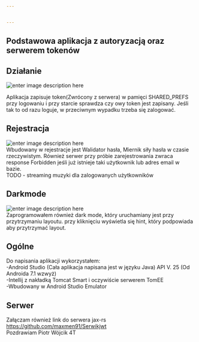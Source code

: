 ```yaml
---


---
```


<h2 id="podstawowa-aplikacja-z-autoryzacją-oraz-serwerem-tokenów">Podstawowa aplikacja z autoryzacją oraz serwerem tokenów</h2>
<h2 id="działanie">Działanie</h2>
<p><img src="https://i.imgur.com/VHOh5wG.gif" alt="enter image description here"></p>
<p>Aplikacja zapisuje token(Zwrócony z serwera) w pamięci SHARED_PREFS przy logowaniu i przy starcie sprawdza czy owy token jest zapisany. Jeśli tak to od razu loguje, w przeciwnym wypadku trzeba się zalogować.</p>
<h2 id="rejestracja">Rejestracja</h2>
<p><img src="https://i.imgur.com/ALA0Tcq.gif" alt="enter image description here"><br>
Wbudowany w rejestracje jest Walidator hasła, Miernik siły hasła w czasie rzeczywistym. Również serwer przy próbie zarejestrowania zwraca response Forbidden jeśli już istnieje taki użytkownik lub adres email w bazie.<br>
TODO - streaming muzyki dla zalogowanych użytkowników</p>
<h2 id="darkmode">Darkmode</h2>
<p><img src="https://i.imgur.com/fjIVL03.gif" alt="enter image description here"><br>
Zaprogramowałem również dark mode, który uruchamiany jest przy przytrzymaniu layoutu. przy kliknięciu wyświetla się hint, który podpowiada aby przytrzymać layout.</p>
<h2 id="ogólne">Ogólne</h2>
<p>Do napisania aplikacji wykorzystałem:<br>
-Android Studio (Cała aplikacja napisana jest w języku Java) API V. 25 (Od Androida 7.1 wzwyż)<br>
-Intellij z nakładką Tomcat Smart i oczywiście serwerem TomEE<br>
-Wbudowany w Android Studio Emulator</p>
<h2 id="serwer">Serwer</h2>
<p>Załączam również link do serwera jax-rs <a href="https://github.com/maxmen91/Serwikjwt">https://github.com/maxmen91/Serwikjwt</a><br>
Pozdrawiam Piotr Wójcik 4T</p>

